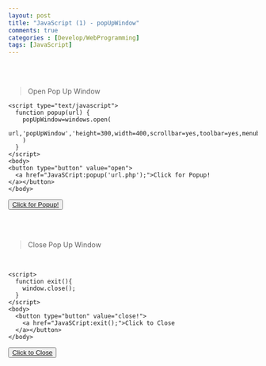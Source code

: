 ```yaml
---
layout: post
title: "JavaScript (1) - popUpWindow"
comments: true
categories : [Develop/WebProgramming]
tags: [JavaScript]
---
```

<br><Br>

> <subtitle>Open Pop Up Window</subtitle>

```
<script type="text/javascript">
  function popup(url) {
    popUpWindow=windows.open(
      url,'popUpWindow','height=300,width=400,scrollbar=yes,toolbar=yes,menubar=no,status=yes'
    )
  }
</script>
<body>
<button type="button" value="open">
  <a href="JavaSCript:popup('url.php');">Click for Popup!
</a></button>
</body>
```
<script type="text/javascript">
  function popup(url) {
    popUpWindow=windows.open(
      url,'popUpWindow','height=300,width=400,scrollbar=yes,toolbar=yes,menubar=no,status=yes'
    )
  }
</script>
<body>
<button type="button" value="open">
  <a href="JavaSCript:popup('url.php');">Click for Popup!
</a></button>
</body>

<br><br>

> <subtitle>Close Pop Up Window</subtitle>

<br>

```
<script>
  function exit(){
    window.close();
  }
</script>
<body>
  <button type="button" value="close!">
    <a href="JavaSCript:exit();">Click to Close
  </a></button>
</body>
```

<script>
  function exit(){
    window.close();
  }
</script>
<body>
  <button type="button" value="close!">
    <a href="JavaSCript:exit();">Click to Close
  </a></button>
</body>

<br><br><br>
